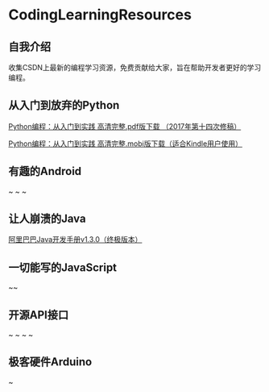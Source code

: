 # CodingLearningResources
## 自我介绍
收集CSDN上最新的编程学习资源，免费贡献给大家，旨在帮助开发者更好的学习编程。
## 从入门到放弃的Python
[Python编程：从入门到实践 高清完整.pdf版下载 （2017年第十四次修稿）](http://oze8tn9s3.bkt.clouddn.com/Python_pdf.zip)

[Python编程：从入门到实践 高清完整.mobi版下载（适合Kindle用户使用）](http://oze8tn9s3.bkt.clouddn.com/Python_mobi.zip)

## 有趣的Android
~ ~ ~

## 让人崩溃的Java
[阿里巴巴Java开发手册v1.3.0（终极版本）](http://oz35srk4e.bkt.clouddn.com/Alibaba_NoteBook_1.3.0.zip)

## 一切能写的JavaScript
~~
## 开源API接口
~ ~ ~ ~
## 极客硬件Arduino
~

